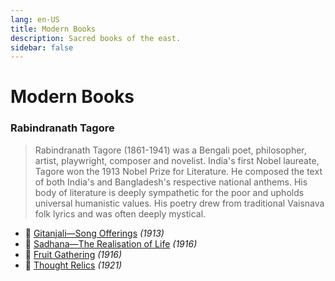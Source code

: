 ```yaml
---
lang: en-US
title: Modern Books
description: Sacred books of the east.
sidebar: false
---
```


# Modern Books

### Rabindranath Tagore
> Rabindranath Tagore (1861-1941) was a Bengali poet, philosopher, artist, playwright, composer and novelist. India's first Nobel laureate, Tagore won the 1913 Nobel Prize for Literature. He composed the text of both India's and Bangladesh's respective national anthems. His body of literature is deeply sympathetic for the poor and upholds universal humanistic values. His poetry drew from traditional Vaisnava folk lyrics and was often deeply mystical.

- 📕 [Gitanjali—Song Offerings](./Gitanjali/index.md) <em>(1913)</em>
- 📕 [Sadhana—The Realisation of Life](./Sadhana/index.md) <em>(1916)</em>
- 📕 [Fruit Gathering](./fruit-gathering/index.md) <em>(1916)</em>
- 📕 [Thought Relics](./thought-relics/index.md) <em>(1921)</em>



